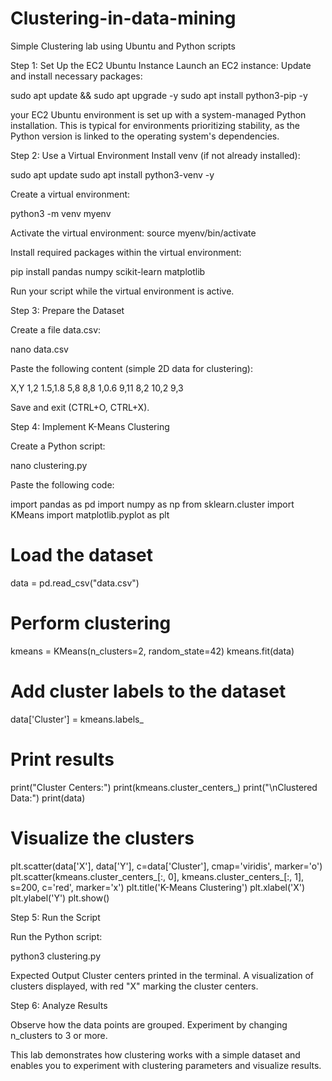 # Clustering-in-data-mining
Simple Clustering lab using Ubuntu and Python scripts 

Step 1: Set Up the EC2 Ubuntu Instance
Launch an EC2 instance:
Update and install necessary packages:

sudo apt update && sudo apt upgrade -y
sudo apt install python3-pip -y

your EC2 Ubuntu environment is set up with a system-managed Python installation. This is typical for environments prioritizing stability, as the Python version is linked to the operating system's dependencies.


Step 2: Use a Virtual Environment
Install venv (if not already installed):

sudo apt update
sudo apt install python3-venv -y

Create a virtual environment:

python3 -m venv myenv

Activate the virtual environment:
source myenv/bin/activate

Install required packages within the virtual environment:

pip install pandas numpy scikit-learn matplotlib

Run your script while the virtual environment is active.


Step 3: Prepare the Dataset

Create a file data.csv:

nano data.csv

Paste the following content (simple 2D data for clustering):

X,Y
1,2
1.5,1.8
5,8
8,8
1,0.6
9,11
8,2
10,2
9,3

Save and exit (CTRL+O, CTRL+X).

Step 4: Implement K-Means Clustering

Create a Python script:

nano clustering.py

Paste the following code:

import pandas as pd
import numpy as np
from sklearn.cluster import KMeans
import matplotlib.pyplot as plt

# Load the dataset
data = pd.read_csv("data.csv")

# Perform clustering
kmeans = KMeans(n_clusters=2, random_state=42)
kmeans.fit(data)

# Add cluster labels to the dataset
data['Cluster'] = kmeans.labels_

# Print results
print("Cluster Centers:")
print(kmeans.cluster_centers_)
print("\nClustered Data:")
print(data)

# Visualize the clusters
plt.scatter(data['X'], data['Y'], c=data['Cluster'], cmap='viridis', marker='o')
plt.scatter(kmeans.cluster_centers_[:, 0], kmeans.cluster_centers_[:, 1], s=200, c='red', marker='x')
plt.title('K-Means Clustering')
plt.xlabel('X')
plt.ylabel('Y')
plt.show()


Step 5: Run the Script

Run the Python script:

python3 clustering.py


Expected Output
Cluster centers printed in the terminal.
A visualization of clusters displayed, with red "X" marking the cluster centers.


Step 6: Analyze Results

Observe how the data points are grouped.
Experiment by changing n_clusters to 3 or more.

This lab demonstrates how clustering works with a simple dataset and enables you to experiment with clustering parameters and visualize results.

